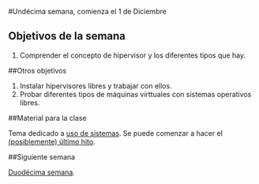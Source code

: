 #Undécima semana, comienza el 1 de Diciembre

## Objetivos de la semana

1. Comprender el concepto de hipervisor y los diferentes tipos que hay.

##Otros objetivos

1. Instalar hipervisores libres y trabajar con ellos.
2. Probar diferentes tipos de máquinas virttuales con sistemas operativos libres.


##Material para la clase

Tema dedicado a
[uso de sistemas](http://jj.github.io/IV/documentos/temas/Uso_de_sistemas). Se
puede comenzar a hacer el
[(posiblemente) último hito](http://jj.github.io/IV/documentos/proyecto/5.IaaS). 


##Siguiente semana

[Duodécima semana](12-semana.md). 
